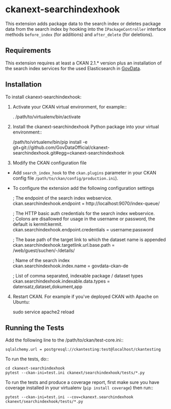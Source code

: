 # ckanext-searchindexhook

This extension adds package data to the search index or deletes package data from the
search index by hooking into the ``IPackageController`` interface methods ``before_index``
(for additions) and ``after_delete`` (for deletions).


Requirements
------------

This extension requires at least a CKAN 2.1.* version plus an installation of the search index services for the used Elasticsearch in [GovData](https://github.com/GovDataOfficial/GovDataPortal/).


Installation
------------

To install ckanext-searchindexhook:

1. Activate your CKAN virtual environment, for example::

     . /path/to/virtualenv/bin/activate

2. Install the ckanext-searchindexhook Python package into your virtual environment::

     /path/to/virtualenv/bin/pip install -e git+git://github.com/GovDataOfficial/ckanext-searchindexhook.git#egg=ckanext-searchindexhook

3. Modify the CKAN configuration file

- Add ``search_index_hook`` to the ``ckan.plugins`` parameter in your CKAN
   config file ``/path/to/ckan/config/production.ini``).

- To configure the extension add the following configuration settings

  ; The endpoint of the search index webservice.<br />
  ckan.searchindexhook.endpoint = http://localhost:9070/index-queue/

  ; The HTTP basic auth credentials for the search index webservice.<br />
  ; Colons are disallowed for usage in the username or password, the default is kermit:kermit.<br />
  ckan.searchindexhook.endpoint.credentials = username:password

  ; The base path of the target link to which the dataset name is appended<br />
  ckan.searchindexhook.targetlink.url.base.path = /web/guest/suchen/-/details/

  ; Name of the search index<br />
  ckan.searchindexhook.index.name = govdata-ckan-de

  ; List of comma separated, indexable package / dataset types<br />
  ckan.searchindexhook.indexable.data.types = datensatz,dataset,dokument,app

4. Restart CKAN. For example if you've deployed CKAN with Apache on Ubuntu:

     sudo service apache2 reload


Running the Tests
-----------------

Add the following line to the /path/to/ckan/test-core.ini::

    sqlalchemy.url = postgresql://ckantesting:test@localhost/ckantesting

To run the tests, do::

    cd ckanext-searchindexhook
    pytest --ckan-ini=test.ini ckanext/searchindexhook/tests/*.py

To run the tests and produce a coverage report, first make sure you have
coverage installed in your virtualenv (``pip install coverage``) then run::

    pytest --ckan-ini=test.ini --cov=ckanext.searchindexhook ckanext/searchindexhook/tests/*.py
